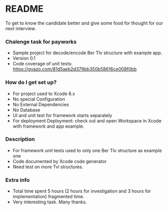 # README #

To get to know the candidate better and give some food for thought for our next interview.

### Chalenge task for payworks ###

* Sample project for decode/encode Ber Tlv structure with example app.
* Version 0.1
* Code coverage of unit tests: https://gyazo.com/81d5aeb2d379bb350b58616ce008f0bb

### How do I get set up? ###

* For project used to Xcode 8.x
* No  special Configuration
* No External Dependencies
* No Database 
* UI and unit test for framework starts separately
* For deployment Deployment: check out and open Workspace in Xcode with framework and app example.

### Description ###

* For framework unit tests used to only one Ber Tlv structure as example one
* Code documented by Xcode code generator
* Need test on more Tvl structures.

### Extra info ###

* Total time spent 5 hours (2 hours for investigation and 3 hours for implementation) fragmented time.
* Very interesting task. Many thanks.